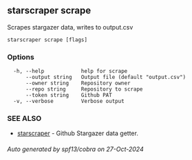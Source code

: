 ## starscraper scrape

Scrapes stargazer data, writes to output.csv

```
starscraper scrape [flags]
```

### Options

```
  -h, --help            help for scrape
      --output string   Output file (default "output.csv")
      --owner string    Repository owner
      --repo string     Repository to scrape
      --token string    Github PAT
  -v, --verbose         Verbose output
```

### SEE ALSO

* [starscraper](starscraper.md)	 - Github Stargazer data getter.

###### Auto generated by spf13/cobra on 27-Oct-2024
